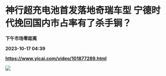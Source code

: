 # 神行超充电池首发落地奇瑞车型 宁德时代挽回国内市占率有了杀手锏？
**下午市场零距离**

**2023-10-17 04:39**

**https://www.yicai.com/video/101877289.html**

![](http://imgcdn.yicai.com/vms-new/2023/10/0a6383dd-fefa-438f-bfd7-1b8a7cc19e62_7InT.jpg)